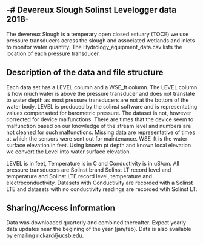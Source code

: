 -# Devereux Slough Solinst Levelogger data 2018-
---

The devereux Slough is a temperary open closed estuary (TOCE) we use pressure transducers across the slough and associated wetlands and inlets to monitor water quantity. The Hydrology_equipment_data.csv lists the location of each pressure transducer.

## Description of the data and file structure

Each data set has a LEVEL column and a WSE_ft column. The LEVEL column is how much water is above the pressure transducer and does not translate to water depth as most pressure transducers are not at the bottom of the water body. LEVEL is produced by the solinst software and is representating values compensated for barometric pressure. The dataset is not, however corrected for device malfunctions. There are times that the device seem to malfunction based on our knowledge of the stream level and numbers are not cleaned for such malfunctions. Missing data are representative of times at which the sensors were sent out for maintenance. WSE_ft is the water surface elevation in feet. Using known pt depth and known local elevation we convert the Level into water surface elevation.

LEVEL is in feet, Temperature is in C and Conductivity is in uS/cm. 
All pressure transducers are Solinst brand Solinst LT record level and temperature and Solinst LTE record level, temperature and electroconductivity. Datasets with Conductivity are recorded with a Solinst LTE and datasets with no conductivity readings are recorded wtih Solinst LT.


## Sharing/Access information

Data was downloaded quarterly and combined thereafter. Expect yearly data updates near the begining of the year (jan/feb). Data is also available by emailing rickard@ucsb.edu.